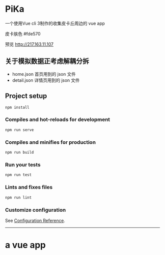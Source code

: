 # PiKa
一个使用Vue cli 3制作的收集皮卡丘周边的 vue app

皮卡肤色 #fde570

预览
http://217.163.11.107

## 关于模拟数据正考虑解耦分拆

- home.json 首页用到的 json 文件
- detail.json 详情页用到的 json 文件
## Project setup
```
npm install
```

### Compiles and hot-reloads for development
```
npm run serve
```

### Compiles and minifies for production
```
npm run build
```

### Run your tests
```
npm run test
```

### Lints and fixes files
```
npm run lint
```

### Customize configuration
See [Configuration Reference](https://cli.vuejs.org/config/).


------------------
# a vue app



